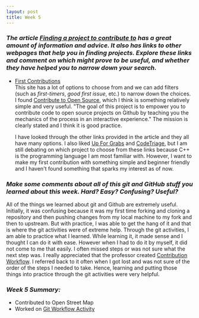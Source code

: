 ```yaml
---
layout: post
title: Week 5
---
```

### **_The article [Finding a project to contribute to][link] has a great amount of information and advice. It also has links to other webpages that help you in finding projects. Explore these links and comment on which might prove to be useful, and whether they have helped you to narrow down your search._**  
* [First Contributions][first]  
  This site has a lot of options to choose from and we can add filters (such as _first-timers_, _good first issue_, etc.) to narrow down the choices. I found [Contribute to Open Source][open], which I think is something relatively simple and very useful. "The goal of this project is to empower you to contribute code to open source projects on Github by teaching you the mechanics of the process in an interactive experience." The mission is clearly stated and I think it is good practice.
  
  I have looked through the other links provided in the article and they all have many options. I also liked [Up For Grabs][up] and [CodeTriage][code], but I am still debating on which project to choose from these links because C++ is the programming language I am most familiar with. However, I want to make my first contribution with something simple and beginner friendly and I haven't found something that sparks my interest as of now. 

### **_Make some comments about all of this git and GitHub stuff you learned about this week. Hard? Easy? Confusing? Useful?_** 
  All of the things we learned about git and Github are extremely useful. Initially, it was confusing because it was my first time forking and cloning a repository and then pushing changes from my local machine to my fork and then to upstream. But with practice, I was able to get the hang of it and that is where the git activities were of extreme help. Through the git activities, I am able to practice what I learned. While learning it, it made sense and I thought I can do it with ease. However when I had to do it by myself, it did not come to me that easily. I often missed steps or was not sure what the next step was. I really appreciated that the professor created [Contribution Workflow][contribution]. I referred back to it often when I got lost and was not sure of the order of the steps I needed to take. Hence, learning and putting those things into practice through the git activities were very helpful. 

### **_Week 5 Summary:_**
* Contributed to Open Street Map
* Worked on [Git Workflow Activity][another link]

[link]: https://opensource.guide/how-to-contribute/#finding-a-project-to-contribute-to
[another link]: https://github.com/hunter-college-ossd-fall-2019/github-workflow-activity-01
[contribution]: https://github.com/hunter-college-ossd-fall-2019/github-workflow-activity-01/blob/master/contribution-workflow.md
[first]: https://firstcontributions.github.io/
[open]: https://github.com/danthareja/contribute-to-open-source/issues
[up]: https://up-for-grabs.net/
[code]: https://www.codetriage.com/
